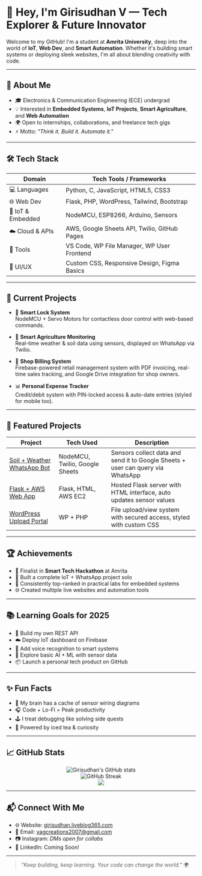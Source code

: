 # 👋 Hey, I'm Girisudhan V — Tech Explorer & Future Innovator

Welcome to my GitHub! I'm a student at **Amrita University**, deep into the world of **IoT**, **Web Dev**, and **Smart Automation**. Whether it's building smart systems or deploying sleek websites, I'm all about blending creativity with code.

---

## 📜 About Me

- 🎓 Electronics & Communication Engineering (ECE) undergrad
- 💡 Interested in **Embedded Systems**, **IoT Projects**, **Smart Agriculture**, and **Web Automation**
- 🌍 Open to internships, collaborations, and freelance tech gigs
- ⚡ Motto: *"Think it. Build it. Automate it."*

---

## 🛠️ Tech Stack

| Domain            | Tech Tools / Frameworks                             |
|-------------------|-----------------------------------------------------|
| 💻 Languages       | Python, C, JavaScript, HTML5, CSS3                  |
| 🌐 Web Dev         | Flask, PHP, WordPress, Tailwind, Bootstrap          |
| 🤖 IoT & Embedded  | NodeMCU, ESP8266, Arduino, Sensors                  |
| ☁️ Cloud & APIs    | AWS, Google Sheets API, Twilio, GitHub Pages       |
| 🧰 Tools           | VS Code, WP File Manager, WP User Frontend         |
| 🎨 UI/UX           | Custom CSS, Responsive Design, Figma Basics        |

---

## 🧪 Current Projects

- 🔐 **Smart Lock System**  
  NodeMCU + Servo Motors for contactless door control with web-based commands.

- 🌾 **Smart Agriculture Monitoring**  
  Real-time weather & soil data using sensors, displayed on WhatsApp via Twilio.
  
- 🏪 **Shop Billing System**  
  Firebase-powered retail management system with PDF invoicing, real-time sales tracking, and Google Drive integration for shop owners.


- 📊 **Personal Expense Tracker**  
  Credit/debit system with PIN-locked access & auto-date entries (styled for mobile too).

---

## 📌 Featured Projects

| Project | Tech Used | Description |
|--------|-----------|-------------|
| [Soil + Weather WhatsApp Bot](#) | NodeMCU, Twilio, Google Sheets | Sensors collect data and send it to Google Sheets + user can query via WhatsApp |
| [Flask + AWS Web App](#) | Flask, HTML, AWS EC2 | Hosted Flask server with HTML interface, auto updates sensor values |
| [WordPress Upload Portal](#) | WP + PHP | File upload/view system with secured access, styled with custom CSS |

---

## 🏆 Achievements

- 🥇 Finalist in **Smart Tech Hackathon** at Amrita
- 🌟 Built a complete IoT + WhatsApp project solo
- 💯 Consistently top-ranked in practical labs for embedded systems
- 🌐 Created multiple live websites and automation tools

---

## 📚 Learning Goals for 2025

- 🔧 Build my own REST API
- ☁️ Deploy IoT dashboard on Firebase
- 🤖 Add voice recognition to smart systems
- 🧠 Explore basic AI + ML with sensor data
- 📦 Launch a personal tech product on GitHub

---

## ✨ Fun Facts

- 🧠 My brain has a cache of sensor wiring diagrams
- 🎧 Code + Lo-Fi = Peak productivity
- 🕹️ I treat debugging like solving side quests
- 🧃 Powered by iced tea & curiosity

---

## 📈 GitHub Stats

<p align="center">
  <img src="https://github-readme-stats.vercel.app/api?username=Vaggiri&show_icons=true&theme=tokyonight" alt="Girisudhan's GitHub stats"/>
  <br>
  <img src="https://github-readme-streak-stats.herokuapp.com/?user=Vaggiri&theme=tokyonight" alt="GitHub Streak"/>
  <br>
  <img src="https://github-readme-stats.vercel.app/api/top-langs/?username=Vaggiri&layout=compact&theme=tokyonight" />
</p>

---

## 📬 Connect With Me

- 🌐 Website: [girisudhan.liveblog365.com](https://girisudhan.liveblog365.com)
- 📧 Email: [vagcreations2007@gmail.com](mailto:vagcreations2007@gmail.com)
- 📷 Instagram: *DMs open for collabs*
- 🔗 LinkedIn: Coming Soon!

---

> *"Keep building, keep learning. Your code can change the world."* 🌍


